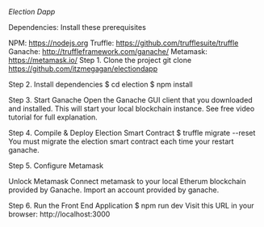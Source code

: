 *Election Dapp*

Dependencies:
Install these prerequisites 

NPM: https://nodejs.org
Truffle: https://github.com/trufflesuite/truffle
Ganache: http://truffleframework.com/ganache/
Metamask: https://metamask.io/
Step 1. Clone the project
git clone https://github.com/itzmegagan/electiondapp

Step 2. Install dependencies
$ cd election
$ npm install

Step 3. Start Ganache
Open the Ganache GUI client that you downloaded and installed. This will start your local blockchain instance. See free video tutorial for full explanation.

Step 4. Compile & Deploy Election Smart Contract
$ truffle migrate --reset You must migrate the election smart contract each time your restart ganache.

Step 5. Configure Metamask

Unlock Metamask
Connect metamask to your local Etherum blockchain provided by Ganache.
Import an account provided by ganache.

Step 6. Run the Front End Application
$ npm run dev Visit this URL in your browser: http://localhost:3000



